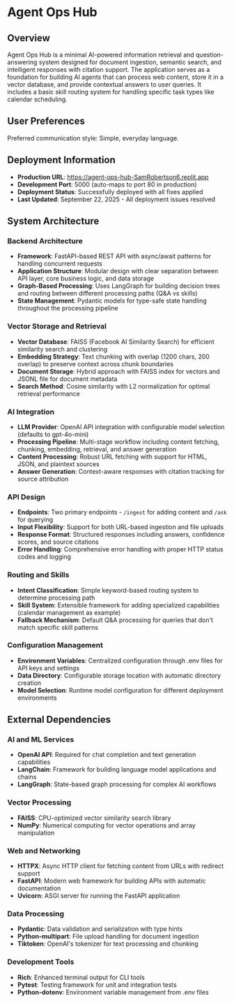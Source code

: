 # Agent Ops Hub

## Overview

Agent Ops Hub is a minimal AI-powered information retrieval and question-answering system designed for document ingestion, semantic search, and intelligent responses with citation support. The application serves as a foundation for building AI agents that can process web content, store it in a vector database, and provide contextual answers to user queries. It includes a basic skill routing system for handling specific task types like calendar scheduling.

## User Preferences

Preferred communication style: Simple, everyday language.

## Deployment Information

- **Production URL**: https://agent-ops-hub-SamRobertson6.replit.app
- **Development Port**: 5000 (auto-maps to port 80 in production)
- **Deployment Status**: Successfully deployed with all fixes applied
- **Last Updated**: September 22, 2025 - All deployment issues resolved

## System Architecture

### Backend Architecture
- **Framework**: FastAPI-based REST API with async/await patterns for handling concurrent requests
- **Application Structure**: Modular design with clear separation between API layer, core business logic, and data storage
- **Graph-Based Processing**: Uses LangGraph for building decision trees and routing between different processing paths (Q&A vs skills)
- **State Management**: Pydantic models for type-safe state handling throughout the processing pipeline

### Vector Storage and Retrieval
- **Vector Database**: FAISS (Facebook AI Similarity Search) for efficient similarity search and clustering
- **Embedding Strategy**: Text chunking with overlap (1200 chars, 200 overlap) to preserve context across chunk boundaries
- **Document Storage**: Hybrid approach with FAISS index for vectors and JSONL file for document metadata
- **Search Method**: Cosine similarity with L2 normalization for optimal retrieval performance

### AI Integration
- **LLM Provider**: OpenAI API integration with configurable model selection (defaults to gpt-4o-mini)
- **Processing Pipeline**: Multi-stage workflow including content fetching, chunking, embedding, retrieval, and answer generation
- **Content Processing**: Robust URL fetching with support for HTML, JSON, and plaintext sources
- **Answer Generation**: Context-aware responses with citation tracking for source attribution

### API Design
- **Endpoints**: Two primary endpoints - `/ingest` for adding content and `/ask` for querying
- **Input Flexibility**: Support for both URL-based ingestion and file uploads
- **Response Format**: Structured responses including answers, confidence scores, and source citations
- **Error Handling**: Comprehensive error handling with proper HTTP status codes and logging

### Routing and Skills
- **Intent Classification**: Simple keyword-based routing system to determine processing path
- **Skill System**: Extensible framework for adding specialized capabilities (calendar management as example)
- **Fallback Mechanism**: Default Q&A processing for queries that don't match specific skill patterns

### Configuration Management
- **Environment Variables**: Centralized configuration through .env files for API keys and settings
- **Data Directory**: Configurable storage location with automatic directory creation
- **Model Selection**: Runtime model configuration for different deployment environments

## External Dependencies

### AI and ML Services
- **OpenAI API**: Required for chat completion and text generation capabilities
- **LangChain**: Framework for building language model applications and chains
- **LangGraph**: State-based graph processing for complex AI workflows

### Vector Processing
- **FAISS**: CPU-optimized vector similarity search library
- **NumPy**: Numerical computing for vector operations and array manipulation

### Web and Networking
- **HTTPX**: Async HTTP client for fetching content from URLs with redirect support
- **FastAPI**: Modern web framework for building APIs with automatic documentation
- **Uvicorn**: ASGI server for running the FastAPI application

### Data Processing
- **Pydantic**: Data validation and serialization with type hints
- **Python-multipart**: File upload handling for document ingestion
- **Tiktoken**: OpenAI's tokenizer for text processing and chunking

### Development Tools
- **Rich**: Enhanced terminal output for CLI tools
- **Pytest**: Testing framework for unit and integration tests
- **Python-dotenv**: Environment variable management from .env files